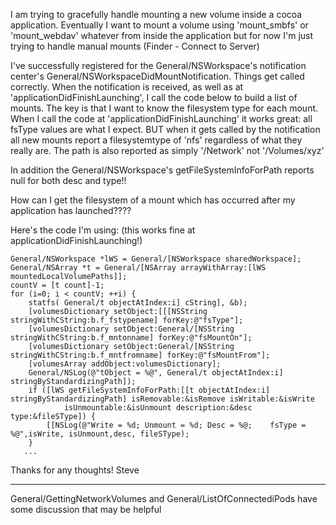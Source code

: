 I am trying to gracefully handle mounting a new volume inside a cocoa application.
Eventually I want to mount a volume using 'mount_smbfs' or 'mount_webdav' whatever from inside the application but for now I'm just trying to handle manual mounts (Finder - Connect to Server)

I've successfully registered for the General/NSWorkspace's notification center's General/NSWorkspaceDidMountNotification.  Things get called correctly.
When the notification is received, as well as at 'applicationDidFinishLaunching', I call the code below to build a list of mounts.
The key is that I want to know the filesystem type for each mount.
When I call the code at 'applicationDidFinishLaunching' it works great:  all fsType values are what I expect.
BUT when it gets called by the notification all new mounts report a filesystemtype of 'nfs' regardless of what they really are.
The path is also reported as simply '/Network' not '/Volumes/xyz'

In addition the General/NSWorkspace's getFileSystemInfoForPath reports null for both desc and type!!

How can I get the filesystem of a mount which has occurred after my application has launched????

Here's the code I'm using:  (this works fine at applicationDidFinishLaunching!)
    
	General/NSWorkspace *lWS = General/[NSWorkspace sharedWorkspace];
	General/NSArray *t = General/[NSArray arrayWithArray:[lWS mountedLocalVolumePaths]];
	countV = [t count]-1;
	for (i=0; i < countV; ++i) {
		statfs( General/t objectAtIndex:i] cString], &b);
		[volumesDictionary setObject:[[[NSString stringWithCString:b.f_fstypename] forKey:@"fsType"];
		[volumesDictionary setObject:General/[NSString stringWithCString:b.f_mntonname] forKey:@"fsMountOn"];
		[volumesDictionary setObject:General/[NSString stringWithCString:b.f_mntfromname] forKey:@"fsMountFrom"];
		[volumesArray addObject:volumesDictionary];
		General/NSLog(@"tObject = %@", General/t objectAtIndex:i] stringByStandardizingPath]);
		if ([lWS getFileSystemInfoForPath:[[t objectAtIndex:i] stringByStandardizingPath] isRemovable:&isRemove isWritable:&isWrite
				isUnmountable:&isUnmount description:&desc type:&fileSType]) {
			[[NSLog(@"Write = %d; Unmount = %d; Desc = %@;    fsType = %@",isWrite, isUnmount,desc, fileSType);			
		}
       ...


Thanks for any thoughts!
Steve


----

General/GettingNetworkVolumes and General/ListOfConnectediPods have some discussion that may be helpful